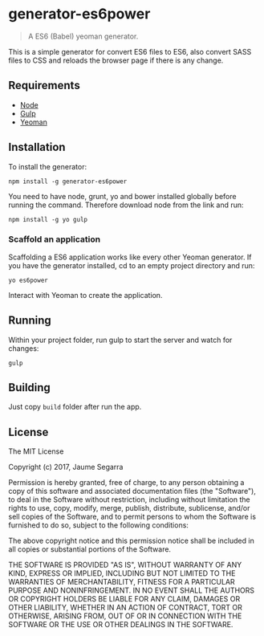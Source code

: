 generator-es6power
================================
>A ES6 (Babel) yeoman generator.

This is a simple generator for convert ES6 files to ES6, also convert SASS files to CSS and reloads the browser page if there is any change.

## Requirements
* [Node](https://nodejs.org)
* [Gulp](http://gulpjs.com/)
* [Yeoman](http://yeoman.io/)

## Installation
To install the generator:

`npm install -g generator-es6power`

You need to have node, grunt, yo and bower installed globally before running the command. Therefore download node from the link and run:

`npm install -g yo gulp`

### Scaffold an application
Scaffolding a ES6 application works like every other Yeoman generator. If you have the generator installed, cd to an empty project directory and run:

`yo es6power`

Interact with Yeoman to create the application.

## Running
Within your project folder, run gulp to start the server and watch for changes:

`gulp`

## Building
Just copy `build` folder after run the app.

## License 

The MIT License

Copyright (c) 2017, Jaume Segarra

Permission is hereby granted, free of charge, to any person
obtaining a copy of this software and associated documentation
files (the "Software"), to deal in the Software without
restriction, including without limitation the rights to use,
copy, modify, merge, publish, distribute, sublicense, and/or sell
copies of the Software, and to permit persons to whom the
Software is furnished to do so, subject to the following
conditions:

The above copyright notice and this permission notice shall be
included in all copies or substantial portions of the Software.

THE SOFTWARE IS PROVIDED "AS IS", WITHOUT WARRANTY OF ANY KIND,
EXPRESS OR IMPLIED, INCLUDING BUT NOT LIMITED TO THE WARRANTIES
OF MERCHANTABILITY, FITNESS FOR A PARTICULAR PURPOSE AND
NONINFRINGEMENT. IN NO EVENT SHALL THE AUTHORS OR COPYRIGHT
HOLDERS BE LIABLE FOR ANY CLAIM, DAMAGES OR OTHER LIABILITY,
WHETHER IN AN ACTION OF CONTRACT, TORT OR OTHERWISE, ARISING
FROM, OUT OF OR IN CONNECTION WITH THE SOFTWARE OR THE USE OR
OTHER DEALINGS IN THE SOFTWARE.
